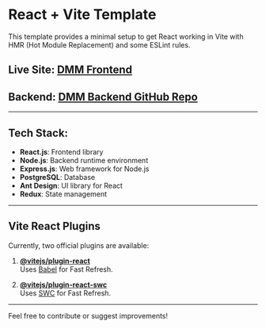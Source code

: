 # React + Vite Template

This template provides a minimal setup to get React working in Vite with HMR (Hot Module Replacement) and some ESLint rules.

## Live Site: [DMM Frontend](https://dmm-frontend-cyan.vercel.app)

## Backend: [DMM Backend GitHub Repo](https://github.com/YSISLM104926/dmm-backend)

---

## Tech Stack:

- **React.js**: Frontend library
- **Node.js**: Backend runtime environment
- **Express.js**: Web framework for Node.js
- **PostgreSQL**: Database
- **Ant Design**: UI library for React
- **Redux**: State management

---

## Vite React Plugins

Currently, two official plugins are available:

1. **[@vitejs/plugin-react](https://github.com/vitejs/vite-plugin-react/blob/main/packages/plugin-react/README.md)**  
   Uses [Babel](https://babeljs.io/) for Fast Refresh.
   
2. **[@vitejs/plugin-react-swc](https://github.com/vitejs/vite-plugin-react-swc)**  
   Uses [SWC](https://swc.rs/) for Fast Refresh.

---

Feel free to contribute or suggest improvements!
